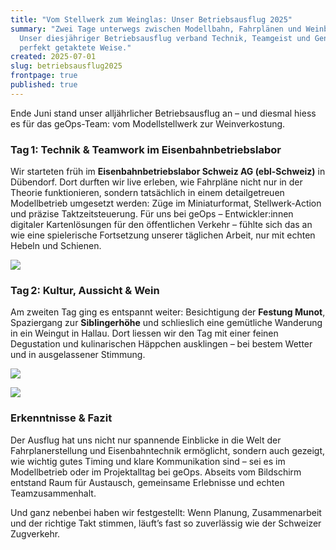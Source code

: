 ```yaml
---
title: "Vom Stellwerk zum Weinglas: Unser Betriebsausflug 2025"
summary: "Zwei Tage unterwegs zwischen Modellbahn, Fahrplänen und Weinbergen:
  Unser diesjähriger Betriebsausflug verband Technik, Teamgeist und Genuss auf
  perfekt getaktete Weise."
created: 2025-07-01
slug: betriebsausflug2025
frontpage: true
published: true
---
```

Ende Juni stand unser alljährlicher Betriebsausflug an – und diesmal hiess es für das geOps-Team: vom Modellstellwerk zur Weinverkostung.

### Tag 1: Technik & Teamwork im Eisenbahnbetriebslabor

Wir starteten früh im **Eisenbahnbetriebslabor Schweiz AG (ebl-Schweiz)** in Dübendorf. Dort durften wir live erleben, wie Fahrpläne nicht nur in der Theorie funktionieren, sondern tatsächlich in einem detailgetreuen Modellbetrieb umgesetzt werden: Züge im Miniaturformat, Stellwerk-Action und präzise Taktzeitsteuerung. Für uns bei geOps – Entwickler:innen digitaler Kartenlösungen für den öffentlichen Verkehr – fühlte sich das an wie eine spielerische Fortsetzung unserer täglichen Arbeit, nur mit echten Hebeln und Schienen. 



![](/images/blog/vom-stellwerk-zum-weinglas-unser-betriebsausflug-2025/image00016.jpeg)

### Tag 2: Kultur, Aussicht & Wein

Am zweiten Tag ging es entspannt weiter: Besichtigung der **Festung Munot**, Spaziergang zur **Siblingerhöhe** und schlieslich eine gemütliche Wanderung in ein Weingut in Hallau. Dort liessen wir den Tag mit einer feinen Degustation und kulinarischen Häppchen ausklingen – bei bestem Wetter und in ausgelassener Stimmung.

![](/images/blog/vom-stellwerk-zum-weinglas-unser-betriebsausflug-2025/image00050.jpeg)

![](/images/blog/vom-stellwerk-zum-weinglas-unser-betriebsausflug-2025/image00053.jpeg)

### Erkenntnisse & Fazit

Der Ausflug hat uns nicht nur spannende Einblicke in die Welt der Fahrplanerstellung und Eisenbahntechnik ermöglicht, sondern auch gezeigt, wie wichtig gutes Timing und klare Kommunikation sind – sei es im Modellbetrieb oder im Projektalltag bei geOps. Abseits vom Bildschirm entstand Raum für Austausch, gemeinsame Erlebnisse und echten Teamzusammenhalt.

Und ganz nebenbei haben wir festgestellt: Wenn Planung, Zusammenarbeit und der richtige Takt stimmen, läuft’s  fast so zuverlässig wie der Schweizer Zugverkehr.